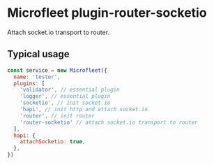 # Microfleet plugin-router-socketio

Attach socket.io transport to router.

## Typical usage

```js
const service = new Microfleet({
  name: 'tester',
  plugins: [
    'validator', // essential plugin
    'logger', // essential plugin
    'socketio', // init socket.io
    'hapi', // init http and attach socket.io
    'router', // init router
    'router-socketio' // attach socket.io transport to router
  ],
  hapi: {
    attachSocketio: true,
  },
})
```
